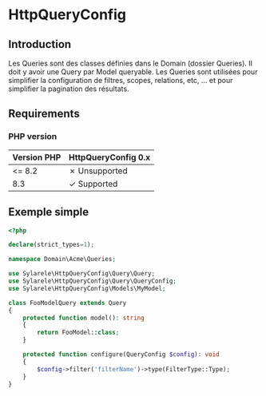 # HttpQueryConfig

## Introduction

Les Queries sont des classes définies dans le Domain (dossier Queries).
Il doit y avoir une Query par Model queryable. Les Queries sont utilisées pour simplifier la configuration de filtres, scopes, relations, etc, … et pour simplifier la pagination des résultats.

## Requirements

### PHP version

| Version PHP | HttpQueryConfig 0.x |
|-------------|---------------------|
| <= 8.2      | ✗ Unsupported       |
| 8.3         | ✓ Supported         |

## Exemple simple

```php
<?php

declare(strict_types=1);

namespace Domain\Acme\Queries;

use Sylarele\HttpQueryConfig\Query\Query;
use Sylarele\HttpQueryConfig\Query\QueryConfig;
use Sylarele\HttpQueryConfig\Models\MyModel;

class FooModelQuery extends Query
{
    protected function model(): string
    {
        return FooModel::class;
    }

    protected function configure(QueryConfig $config): void
    {
        $config->filter('filterName')->type(FilterType::Type);
    }
}
```